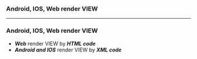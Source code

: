 
### Android, IOS, Web render VIEW

-----------------------------

### Android, IOS, Web render VIEW
  - ***Web*** render VIEW by ***HTML code***
  - ***Android and IOS*** render VIEW by ***XML code***
